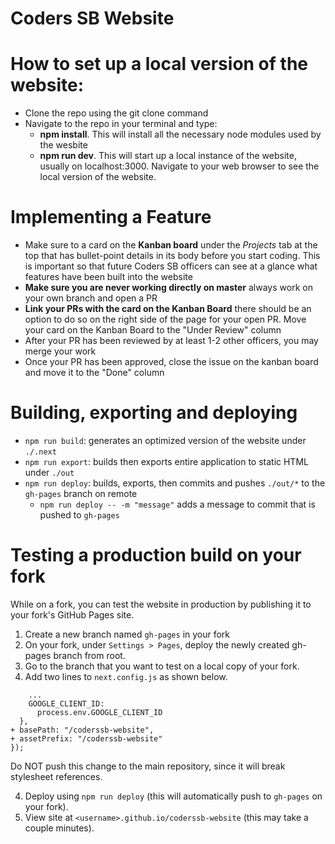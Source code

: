 # Coders SB Website

# How to set up a local version of the website: 

- Clone the repo using the git clone command
- Navigate to the repo in your terminal and type:
  - **npm install**. This will install all the necessary node modules used by the wesbite
  - **npm run dev**. This will start up a local instance of the website, usually on localhost:3000. Navigate to your web browser to see the local version of the website.
  
 # Implementing a Feature
 
 - Make sure to a card on the **Kanban board** under the *Projects* tab at the top that has bullet-point details in its body before you start coding. This is important so that future Coders SB officers can see at a glance what features have been built into the website
 - **Make sure you are never working directly on master** always work on your own branch and open a PR
  - **Link your PRs with the card on the Kanban Board** there should be an option to do so on the right side of the page for your open PR. Move your card on the Kanban Board to the "Under Review" column
 - After your PR has been reviewed by at least 1-2 other officers, you may merge your work
 - Once your PR has been approved, close the issue on the kanban board and move it to the "Done" column

# Building, exporting and deploying

- `npm run build`: generates an optimized version of the website under `./.next`
- `npm run export`: builds then exports entire application to static HTML under `./out`
- `npm run deploy`: builds, exports, then commits and pushes `./out/*` to the `gh-pages` branch on remote
  - `npm run deploy -- -m "message"` adds a message to commit that is pushed to `gh-pages`

# Testing a production build on your fork

While on a fork, you can test the website in production by publishing it to your fork's GitHub Pages site.

1. Create a new branch named `gh-pages` in your fork
2. On your fork, under `Settings > Pages`, deploy the newly created gh-pages branch from root.
3. Go to the branch that you want to test on a local copy of your fork.
4. Add two lines to `next.config.js` as shown below.
```
    ...
    GOOGLE_CLIENT_ID:
      process.env.GOOGLE_CLIENT_ID
  },
+ basePath: "/coderssb-website",
+ assetPrefix: "/coderssb-website"
});
```
Do NOT push this change to the main repository, since it will break stylesheet references.

4. Deploy using `npm run deploy` (this will automatically push to `gh-pages` on your fork).
5. View site at `<username>.github.io/coderssb-website` (this may take a couple minutes).
